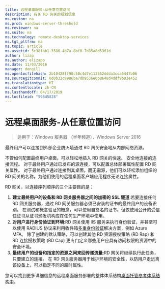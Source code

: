 ```yaml
---
title: 远程桌面服务-从任意位置访问
description: 有关 RD 网关的规划信息
ms.custom: na
ms.prod: windows-server-threshold
ms.reviewer: na
ms.suite: na
ms.technology: remote-desktop-services
ms.tgt_pltfrm: na
ms.topic: article
ms.assetid: 5c38fab1-3586-4b7a-8bf0-7d85a8d5361d
author: lizap
ms.author: elizapo
ms.date: 11/03/2016
manager: dongill
ms.openlocfilehash: 2b10428ff90c50c4d7e113552ddda3cca5447b06
ms.sourcegitcommit: 0d0b32c8986ba7db9536e0b8648d4ddf9b03e452
ms.translationtype: HT
ms.contentlocale: zh-CN
ms.lasthandoff: 04/17/2019
ms.locfileid: "59845828"
---
```

# <a name="remote-desktop-services---access-from-anywhere"></a>远程桌面服务-从任意位置访问

>适用于：Windows 服务器 （半年频道），Windows Server 2016

最终用户可以连接到外部企业防火墙通过 RD 网关安全地从内部网络资源。

不管如何配置最终用户桌面，可以轻松地插入 RD 网关的快速、 安全地连接的连接流程。 对于最终用户通过已发布的源连接，可以配置总体部署属性配置 RD 网关属性。 对于最终用户通过连接到其桌面，而无需源，他们可以轻松添加组织的 RD 网关的名称，为他们使用的远程桌面客户端应用程序无论连接属性。

RD 网关，以连接序列顺序的三个主要目的是：
1. **建立最终用户的设备和 RD 网关服务器之间的加密的 SSL 隧道**:若要连接任何 RD 网关服务器，通过 RD 网关服务器必须已安装的证书的最终用户的设备识别。 在测试和概念验证的概念，可以使用自签名的证书，但仅使用公开的受信任证书从证书颁发机构应在任何生产环境中使用。
2. **对用户进行身份验证到环境**:RD 网关使用 IIS 服务来执行身份验证，并甚至可以使用 RADIUS 协议来利用收件箱[多重身份验证](rds-plan-mfa.md)解决方案，例如 Azure MFA。 除了创建的默认策略，可以创建其他 RD 资源授权策略 (RD Rap) 和 RD 连接授权策略 (RD Cap) 更专门定义哪些用户应具有访问权限的资源中的安全环境。
3. **最终用户的设备和指定的资源之间来回传递流量**:RD 网关将继续执行此任务，只要建立的连接。 在 RD 网关服务器用于维护环境的安全性，以防用户走远离该设备上，可以指定不同的超时属性。

您可以找到更多详细信息的远程桌面服务部署的整体体系结构[桌面托管参考体系结构中](desktop-hosting-reference-architecture.md)。